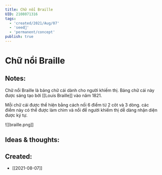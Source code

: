 ```yaml
---
title: Chữ nổi Braille
UID: 2108071316
tags:
  - 'created/2021/Aug/07'
  - 'seed🥜'
  - 'permanent/concept'
publish: true
---
```

# Chữ nổi Braille

## Notes:
Chữ nổi Braille là bảng chữ cái dành cho người khiếm thị. Bảng chữ cái này được sáng tạo bởi [[Louis Braille]] vào năm 1821.

Mỗi chữ cái được thể hiện bằng cách nối 6 điểm từ 2 côt và 3 dòng. các điểm này có thể được làm chìm và nổi để người khiếm thị dễ dàng nhận diện được ký tự.

![[braille.png]]

## Ideas & thoughts:


## Created:
- [[2021-08-07]]
